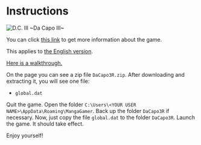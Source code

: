 # Instructions

![D.C. III \~Da Capo III\~](https://s2.vndb.org/cv/62/17862.jpg)

You can click [this link](https://vndb.org/v6438) to get more information about the game.

This applies to [the English version](https://vndb.org/r28348).

[Here is a walkthrough.](http://www.otakulair.com/english-visual-novel-walkthroughs/da-capo-3-r-walkthrough-mangagamer/)

On the page you can see a zip file `DaCapo3R.zip`. After downloading and extracting it, you will see one file:

- `global.dat`

Quit the game. Open the folder `C:\Users\<YOUR USER NAME>\AppData\Roaming\MangaGamer`. Back up the folder `DaCapo3R` if necessary. Now, just copy the file `global.dat` to the folder `DaCapo3R`. Launch the game. It should take effect.

Enjoy yourself!
